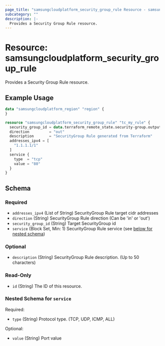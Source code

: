 ```yaml
---
page_title: "samsungcloudplatform_security_group_rule Resource - samsungcloudplatform"
subcategory: ""
description: |-
  Provides a Security Group Rule resource.
---
```


# Resource: samsungcloudplatform_security_group_rule

Provides a Security Group Rule resource.


## Example Usage

```terraform
data "samsungcloudplatform_region" "region" {
}

resource "samsungcloudplatform_security_group_rule" "tc_my_rule" {
  security_group_id = data.terraform_remote_state.security-group.outputs.id
  direction         = "out"
  description       = "SecurityGroup Rule generated from Terraform"
  addresses_ipv4 = [
    "1.1.1.1/1"
  ]
  service {
    type  = "tcp"
    value = "80"
  }
}
```

<!-- schema generated by tfplugindocs -->
## Schema

### Required

- `addresses_ipv4` (List of String) SecurityGroup Rule target cidr addresses
- `direction` (String) SecurityGroup Rule direction (Can be 'in' or 'out')
- `security_group_id` (String) Target SecurityGroup id
- `service` (Block Set, Min: 1) SecurityGroup Rule service (see [below for nested schema](#nestedblock--service))

### Optional

- `description` (String) SecurityGroup Rule description. (Up to 50 characters)

### Read-Only

- `id` (String) The ID of this resource.

<a id="nestedblock--service"></a>
### Nested Schema for `service`

Required:

- `type` (String) Protocol type. (TCP, UDP, ICMP, ALL)

Optional:

- `value` (String) Port value


